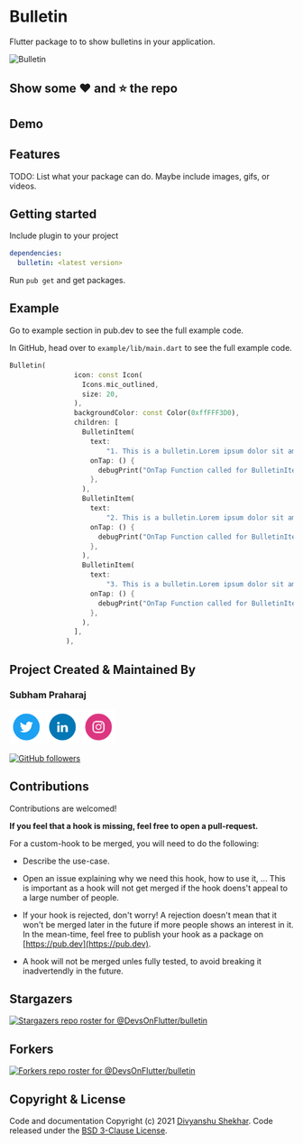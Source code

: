 # Bulletin

Flutter package to to show bulletins in your application.

<img src="https://i.imgur.com/Y8kadag.png" title="Bulletin"/>

## Show some :heart: and :star: the repo

## Demo

## Features

TODO: List what your package can do. Maybe include images, gifs, or videos.

## Getting started

Include plugin to your project

```yml
dependencies:
  bulletin: <latest version>
```
Run `pub get` and get packages.

## Example
Go to example section in pub.dev to see the full example code.

In GitHub, head over to `example/lib/main.dart` to see the full example code.



```dart
Bulletin(
                icon: const Icon(
                  Icons.mic_outlined,
                  size: 20,
                ),
                backgroundColor: const Color(0xffFFF3D0),
                children: [
                  BulletinItem(
                    text:
                        "1. This is a bulletin.Lorem ipsum dolor sit amet, consectetur adipiscing elit. Morbi eget elementum libero.",
                    onTap: () {
                      debugPrint("OnTap Function called for BulletinItem 1 ");
                    },
                  ),
                  BulletinItem(
                    text:
                        "2. This is a bulletin.Lorem ipsum dolor sit amet, consectetur adipiscing elit. Morbi eget elementum libero.",
                    onTap: () {
                      debugPrint("OnTap Function called for BulletinItem 2 ");
                    },
                  ),
                  BulletinItem(
                    text:
                        "3. This is a bulletin.Lorem ipsum dolor sit amet, consectetur adipiscing elit. Morbi eget elementum libero.",
                    onTap: () {
                      debugPrint("OnTap Function called for BulletinItem 3 ");
                    },
                  ),
                ],
              ),
```

## Project Created & Maintained By

### Subham Praharaj

<a href="https://twitter.com/SubhamPraharaj6"><img src="https://github.com/aritraroy/social-icons/blob/master/twitter-icon.png?raw=true" width="60"></a> <a href="https://www.linkedin.com/in/subham-praharaj-66b172179/"><img src="https://github.com/aritraroy/social-icons/blob/master/linkedin-icon.png?raw=true" width="60"></a> <a href="https://instagram.com/the_champ_subham_865"><img src="https://github.com/aritraroy/social-icons/blob/master/instagram-icon.png?raw=true" width="60"></a>

[![GitHub followers](https://img.shields.io/github/followers/skpraharaj.svg?style=social&label=Follow)](https://github.com/skpraharaj/)

## Contributions

Contributions are welcomed!

**If you feel that a hook is missing, feel free to open a pull-request.**

For a custom-hook to be merged, you will need to do the following:

* Describe the use-case.

* Open an issue explaining why we need this hook, how to use it, ...
  This is important as a hook will not get merged if the hook doens't appeal to
  a large number of people.

* If your hook is rejected, don't worry! A rejection doesn't mean that it won't
  be merged later in the future if more people shows an interest in it.
  In the mean-time, feel free to publish your hook as a package on [https://pub.dev](https://pub.dev).

* A hook will not be merged unles fully tested, to avoid breaking it inadvertendly in the future.
  
## Stargazers

[![Stargazers repo roster for @DevsOnFlutter/bulletin](https://reporoster.com/stars/dark/DevsOnFlutter/bulletin)](https://github.com/DevsOnFlutter/bulletin/stargazers)

## Forkers

[![Forkers repo roster for @DevsOnFlutter/bulletin](https://reporoster.com/forks/dark/DevsOnFlutter/bulletin)](https://github.com/DevsOnFlutter/bulletin/network/members)

## Copyright & License

Code and documentation Copyright (c) 2021 [Divyanshu Shekhar](https://hackthedeveloper.com). Code released under the [BSD 3-Clause License](./LICENSE).

